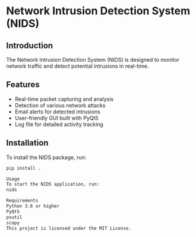 # Network Intrusion Detection System (NIDS)

## Introduction
The Network Intrusion Detection System (NIDS) is designed to monitor network traffic and detect potential intrusions in real-time.

## Features
- Real-time packet capturing and analysis
- Detection of various network attacks
- Email alerts for detected intrusions
- User-friendly GUI built with PyQt5
- Log file for detailed activity tracking

## Installation
To install the NIDS package, run:
```bash
pip install .

Usage
To start the NIDS application, run:
nids

Requirements
Python 3.6 or higher
PyQt5
psutil
scapy
This project is licensed under the MIT License.
